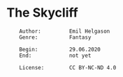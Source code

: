 # The Skycliff
        Author:         Emil Helgason
        Genre:          Fantasy

        Begin:          29.06.2020
        End:            not yet
        
        License:        CC BY-NC-ND 4.0
